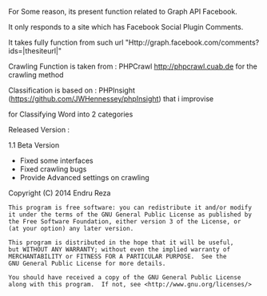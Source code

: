For Some reason, its present function related to Graph API Facebook.

It only responds to a site which has Facebook Social Plugin Comments.

It takes fully function from such url "Http://graph.facebook.com/comments?ids=|thesiteurl|"

Crawling Function is taken from : PHPCrawl http://phpcrawl.cuab.de for the crawling method

Classification is based on : PHPInsight (https://github.com/JWHennessey/phpInsight) that i improvise

  for Classifying Word into 2 categories

Released Version :

1.1 Beta Version

  * Fixed some interfaces
  * Fixed crawling bugs
  * Provide Advanced settings on crawling

 Copyright (C) 2014  Endru Reza

    This program is free software: you can redistribute it and/or modify
    it under the terms of the GNU General Public License as published by
    the Free Software Foundation, either version 3 of the License, or
    (at your option) any later version.

    This program is distributed in the hope that it will be useful,
    but WITHOUT ANY WARRANTY; without even the implied warranty of
    MERCHANTABILITY or FITNESS FOR A PARTICULAR PURPOSE.  See the
    GNU General Public License for more details.

    You should have received a copy of the GNU General Public License
    along with this program.  If not, see <http://www.gnu.org/licenses/>

